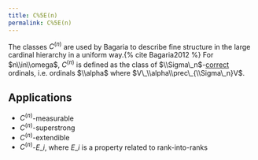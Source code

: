 ```yaml
---
title: C%5E(n)
permalink: C%5E(n)
---
```


The classes $C^{(n)}$ are used by Bagaria to describe fine structure in the large cardinal hierarchy in a uniform way.{% cite Bagaria2012 %} For $n\\in\\omega$, $C^{(n)}$ is defined as the class of $\\Sigma\_n$-[correct](Reflecting\_cardinals#Reflection\_and\_correctness "Reflecting\_cardinals#Reflection\_and\_correctness") ordinals, i.e. ordinals $\\alpha$ where $V\_\\alpha\\prec\_{\\Sigma\_n}V$.
## Applications
-   $C^{(n)}$-measurable
-   $C^{(n)}$-superstrong
-   $C^{(n)}$-extendible
-   $C^{(n)}$-$E\_i$, where $E\_i$ is a property related to rank-into-ranks

